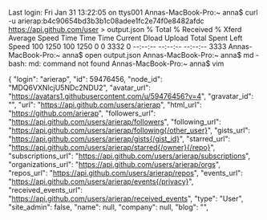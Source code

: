 Last login: Fri Jan 31 13:22:05 on ttys001
Annas-MacBook-Pro:~ anna$ curl -u arierap:b4c90654bd3b3b1c08adee1fc2e74f0e8482afdc https://api.github.com/user > output.json
  % Total    % Received % Xferd  Average Speed   Time    Time     Time  Current
                                 Dload  Upload   Total   Spent    Left  Speed
100  1250  100  1250    0     0   3332      0 --:--:-- --:--:-- --:--:--  3333
Annas-MacBook-Pro:~ anna$ open output.json
Annas-MacBook-Pro:~ anna$ md
-bash: md: command not found
Annas-MacBook-Pro:~ anna$ vim














{
  "login": "arierap",
  "id": 59476456,
  "node_id": "MDQ6VXNlcjU5NDc2NDU2",
  "avatar_url": "https://avatars1.githubusercontent.com/u/59476456?v=4",
  "gravatar_id": "",
  "url": "https://api.github.com/users/arierap",
  "html_url": "https://github.com/arierap",
  "followers_url": "https://api.github.com/users/arierap/followers",
  "following_url": "https://api.github.com/users/arierap/following{/other_user}",
  "gists_url": "https://api.github.com/users/arierap/gists{/gist_id}",
  "starred_url": "https://api.github.com/users/arierap/starred{/owner}{/repo}",
  "subscriptions_url": "https://api.github.com/users/arierap/subscriptions",
  "organizations_url": "https://api.github.com/users/arierap/orgs",
  "repos_url": "https://api.github.com/users/arierap/repos",
  "events_url": "https://api.github.com/users/arierap/events{/privacy}",
  "received_events_url": "https://api.github.com/users/arierap/received_events",
  "type": "User",
  "site_admin": false,
  "name": null,
  "company": null,
  "blog": "",

